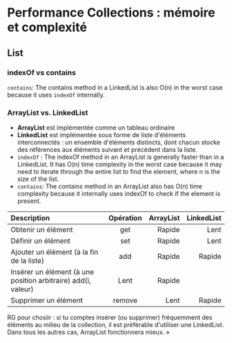 # Performance Collections : mémoire et complexité 

## List 

### indexOf vs contains  
`contains`: The contains method in a LinkedList is also O(n) in the worst case because it uses `indexOf` internally.

### ArrayList vs. LinkedList
- **ArrayList** est implémentée comme un tableau ordinaire
- **LinkedList** est implémentée sous forme de liste d'éléments interconnectés : un ensemble d'éléments distincts, dont chacun stocke
  des références aux éléments suivant et précédent dans la liste.
- `indexOf` : The indexOf method in an ArrayList is generally faster than in a LinkedList.
  It has O(n) time complexity in the worst case because it may need to iterate through the entire list to find the 
  element, where n is the size of the list.  
- `contains`: The contains method in an ArrayList also has O(n) time complexity because it internally uses indexOf to check if the element is present.


|Description|	Opération|	ArrayList|	LinkedList|   
| :--------------- |:---------------:| -----:|  -----:| 
|Obtenir un élément|	get	|Rapide|	Lent
|Définir un élément|	set|	Rapide	|Lent|
|Ajouter un élément (à la fin de la liste)|	add	|Rapide	|Rapide|
|Insérer un élément (à une position arbitraire)	add(i, valeur)	|Lent	|Rapide|
|Supprimer un élément	|remove	|Lent	|Rapide|  

RG pour chosiir : si tu comptes insérer (ou supprimer) fréquemment des éléments au milieu de la collection, il est
préférable d'utiliser une LinkedList. Dans tous les autres cas, ArrayList fonctionnera mieux. »   